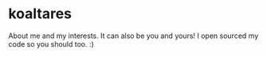 # koaltares
About me and my interests. It can also be you and yours! I open sourced my code so you should too. :)
